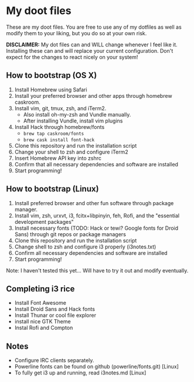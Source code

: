 # My doot files

These are my doot files. You are free to use any of my dotfiles as well as modify them to your liking, but you do so at your own risk.

**DISCLAIMER:** My dot files can and WILL change whenever I feel like it. Installing these can and will replace your current configuration. Don't expect for the changes to react nicely on your system!

## How to bootstrap (OS X)
1. Install Homebrew using Safari
2. Install your preferred browser and other apps through homebrew caskroom.
3. Install vim, git, tmux, zsh, and iTerm2.
    * Also install oh-my-zsh and Vundle manually.
    * After installing Vundle, install vim plugins
4. Install Hack through homebrew/fonts
    * ` brew tap caskroom/fonts `
    * ` brew cask install font-hack `
5. Clone this repository and run the installation script
6. Change your shell to zsh and configure iTerm2
7. Insert Homebrew API key into zshrc
8. Confirm that all necessary dependencies and software are installed
9. Start programming!

## How to bootstrap (Linux)
1. Install preferred browser and other fun software through package manager.
2. Install vim, zsh, urxvt, i3, fcitx+libpinyin, feh, Rofi, and the "essential development packages"
3. Install necessary fonts (TODO: Hack or tewi? Google fonts for Droid Sans) through git repos or package managers
4. Clone this repository and run the installation script
5. Change shell to zsh and configure i3 properly (i3notes.txt)
6. Confirm all necessary dependencies and software are installed
7. Start programming!

Note: I haven't tested this yet... Will have to try it out and modify eventually.

## Completing i3 rice
- Install Font Awesome
- Install Droid Sans and Hack fonts
- Install Thunar or cool file explorer
- install nice GTK Theme
- Instal Rofi and Compton

## Notes
- Configure IRC clients separately.
- Powerline fonts can be found on github (powerline/fonts.git) [Linux]
- To fully get i3 up and running, read i3notes.md [Linux]
